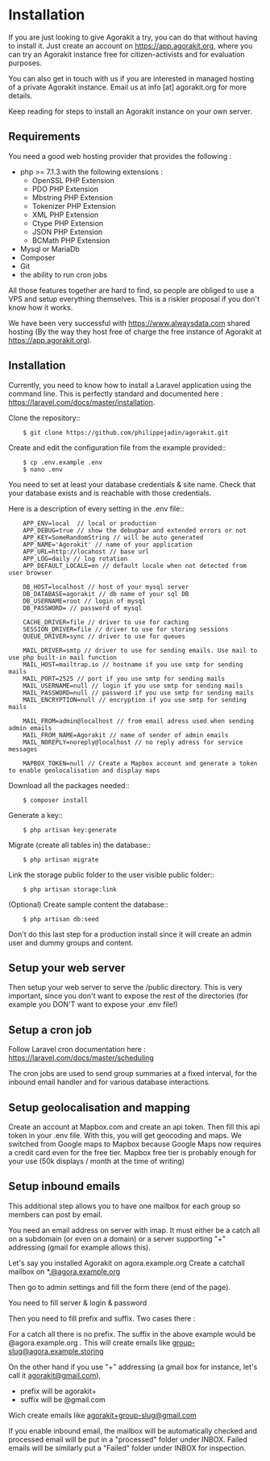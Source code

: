 Installation
============

If you are just looking to give Agorakit a try, you can do that without having to install it. Just create an account on https://app.agorakit.org, where you can try an Agorakit instance free for citizen-activists and for evaluation purposes.

You can also get in touch with us if you are interested in managed hosting of a private Agorakit instance. Email us at info [at] agorakit.org for more details.

Keep reading for steps to install an Agorakit instance on your own server.

Requirements
------------

You need a good web hosting provider that provides the following :

- php >= 7.1.3 with the following extensions :
    - OpenSSL PHP Extension
    - PDO PHP Extension
    - Mbstring PHP Extension
    - Tokenizer PHP Extension
    - XML PHP Extension
    - Ctype PHP Extension
    - JSON PHP Extension
    - BCMath PHP Extension
- Mysql or MariaDb
- Composer
- Git
- the ability to run cron jobs

All those features together are hard to find, so people are obliged to use a VPS and setup everything themselves. This is a riskier proposal if you don't know how it works.

We have been very successful with https://www.alwaysdata.com shared hosting (By the way they host free of charge the free instance of Agorakit at https://app.agorakit.org).


Installation
------------

Currently, you need to know how to install a Laravel application using the command line.
This is perfectly standard and documented here : https://laravel.com/docs/master/installation.



Clone the repository::

        $ git clone https://github.com/philippejadin/agorakit.git


Create and edit the configuration file from the example provided::

        $ cp .env.example .env
        $ nano .env

You need to set at least your database credentials & site name. Check that your database exists and is reachable with those credentials.

Here is a description of every setting in the .env file::

        APP_ENV=local  // local or production
        APP_DEBUG=true // show the debugbar and extended errors or not
        APP_KEY=SomeRandomString // will be auto generated
        APP_NAME='Agorakit' // name of your application
        APP_URL=http://locahost // base url
        APP_LOG=daily // log rotation
        APP_DEFAULT_LOCALE=en // default locale when not detected from user browser

        DB_HOST=localhost // host of your mysql server
        DB_DATABASE=agorakit // db name of your sql DB
        DB_USERNAME=root // login of mysql
        DB_PASSWORD= // password of mysql

        CACHE_DRIVER=file // driver to use for caching
        SESSION_DRIVER=file // driver to use for storing sessions
        QUEUE_DRIVER=sync // driver to use for queues

        MAIL_DRIVER=smtp // driver to use for sending emails. Use mail to use php built-in mail function
        MAIL_HOST=mailtrap.io // hostname if you use smtp for sending mails
        MAIL_PORT=2525 // port if you use smtp for sending mails
        MAIL_USERNAME=null // login if you use smtp for sending mails
        MAIL_PASSWORD=null // password if you use smtp for sending mails
        MAIL_ENCRYPTION=null // encryption if you use smtp for sending mails

        MAIL_FROM=admin@localhost // from email adress used when sending admin emails
        MAIL_FROM_NAME=Agorakit // name of sender of admin emails
        MAIL_NOREPLY=noreply@localhost // no reply adress for service messages

        MAPBOX_TOKEN=null // Create a Mapbox account and generate a token to enable geolocalisation and display maps



Download all the packages needed::

        $ composer install

Generate a key::

        $ php artisan key:generate

Migrate (create all tables in) the database::

        $ php artisan migrate

 Link the storage public folder to the user visible public folder::

        $ php artisan storage:link

(Optional) Create sample content the database::

        $ php artisan db:seed

Don't do this last step for a production install since it will create an admin user and dummy groups and content.


Setup your web server
---------------------
Then setup your web server to serve the /public directory. This is very important, since you don't want to expose the rest of the directories (for example you DON'T want to expose your .env file!)


Setup a cron job
----------------
Follow Laravel cron documentation here : https://laravel.com/docs/master/scheduling

The cron jobs are used to send group summaries at a fixed interval, for the inbound email handler and for various database interactions.


Setup geolocalisation and mapping
---------------------------------
Create an account at Mapbox.com and create an api token. Then fill this api token in your .env file. With this, you will get geocoding and maps. We switched from Google maps to Mapbox because Google Maps now requires a credit card even for the free tier. Mapbox free tier is probably enough for your use (50k displays / month at the time of writing)

Setup inbound emails
--------------------
This additional step allows you to have one mailbox for each group so members can post by email.

You need an email address on server with imap. It must either be a catch all on a subdomain (or even on a domain) or a server supporting "+" addressing (gmail for example allows this).

Let's say you installed Agorakit on agora.example.org
Create a catchall mailbox on *.@agora.example.org

Then go to admin settings and fill the form there (end of the page).

You need to fill server & login & password

Then you need to fill prefix and suffix. Two cases there :


For a catch all there is no prefix. The suffix in the above example would be @agora.example.org . This will create emails like group-slug@agora.example.storing

On the other hand if you use "+" addressing (a gmail box for instance, let's call it agorakit@gmail.com),

- prefix will be agorakit+
- suffix will be @gmail.com

Wich create emails like agorakit+group-slug@gmail.com

If you enable inbound email, the mailbox will be automatically checked and processed email will be put in a  "processed" folder under INBOX. Failed emails will be similarly put a "Failed" folder under INBOX for inspection.
